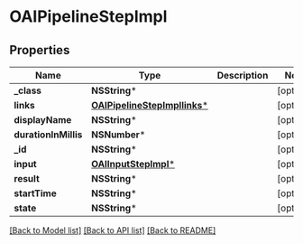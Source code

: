 # OAIPipelineStepImpl

## Properties
Name | Type | Description | Notes
------------ | ------------- | ------------- | -------------
**_class** | **NSString*** |  | [optional] 
**links** | [**OAIPipelineStepImpllinks***](OAIPipelineStepImpllinks.md) |  | [optional] 
**displayName** | **NSString*** |  | [optional] 
**durationInMillis** | **NSNumber*** |  | [optional] 
**_id** | **NSString*** |  | [optional] 
**input** | [**OAIInputStepImpl***](OAIInputStepImpl.md) |  | [optional] 
**result** | **NSString*** |  | [optional] 
**startTime** | **NSString*** |  | [optional] 
**state** | **NSString*** |  | [optional] 

[[Back to Model list]](../README.md#documentation-for-models) [[Back to API list]](../README.md#documentation-for-api-endpoints) [[Back to README]](../README.md)



